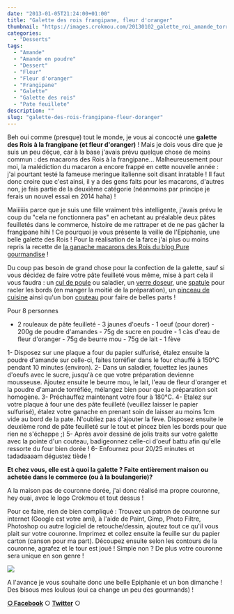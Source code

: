 ```yaml
---
date: "2013-01-05T21:24:00+01:00"
title: "Galette des rois frangipane, fleur d'oranger"
thumbnail: "https://images.crokmou.com/20130102_galette_roi_amande_torrefie_0044.jpg"
categories:
  - "Desserts"
tags:
  - "Amande"
  - "Amande en poudre"
  - "Dessert"
  - "Fleur"
  - "Fleur d'oranger"
  - "Frangipane"
  - "Galette"
  - "Galette des rois"
  - "Pate feuillete"
description: ""
slug: "galette-des-rois-frangipane-fleur-doranger"
---
```


Beh oui comme (presque) tout le monde, je vous ai concocté une **galette des Rois à la frangipane (et fleur d'oranger)** ! Mais je dois vous dire que je suis un peu déçue, car à la base j'avais prévu quelque chose de moins commun : des macarons des Rois à la frangipane... Malheureusement pour moi, la malédiction du macaron a encore frappé en cette nouvelle année : j'ai pourtant testé la fameuse meringue italienne soit disant inratable ! Il faut donc croire que c'est ainsi, il y a des gens faits pour les macarons, d'autres non, je fais partie de la deuxième catégorie (néanmoins par principe je ferais un nouvel essai en 2014 haha) !

Maiiiiiis parce que je suis une fille vraiment très intelligente, j'avais prévu le coup du "cela ne fonctionnera pas" en achetant au préalable deux pâtes feuilletés dans le commerce, histoire de me rattraper et de ne pas gâcher la frangipane hihi ! Ce pourquoi je vous présente la veille de l'Epiphanie, une belle galette des Rois ! Pour la réalisation de la farce j'ai plus ou moins repris la recette de [la ganache macarons des Rois du blog Pure gourmandise](http://www.puregourmandise.com/recettes/251.htm) !

Du coup pas besoin de grand chose pour la confection de la galette, sauf si vous décidez de faire votre pâte feuilleté vous même, mise à part cela il vous faudra : un [cul de poule](http://www.rueducommerce.fr/m/pl/malid:48515370) ou saladier, un [verre doseur](http://www.rueducommerce.fr/index/Verre%20doseur%20plastique), une [spatule](http://www.rueducommerce.fr/m/pl/malid:48515367) pour racler les bords (en manger la moitié de la préparation), un [pinceau de cuisine](http://www.rueducommerce.fr/index/pinceau%20de%20cuisine) ainsi qu'un bon [couteau](http://www.rueducommerce.fr/m/pl/malid:12468606) pour faire de belles parts !

Pour 8 personnes

- 2 rouleaux de pâte feuilleté - 3 jaunes d'oeufs - 1 oeuf (pour dorer) - 200g de poudre d'amandes - 75g de sucre en poudre - 1 càs d'eau de fleur d'oranger - 75g de beurre mou - 75g de lait - 1 fève

1- Disposez sur une plaque a four du papier sulfurisé, étalez ensuite la poudre d'amande sur celle-ci, faites torréfier dans le four chauffé à 150°C pendant 10 minutes (environ). 2- Dans un saladier, fouettez les jaunes d'oeufs avec le sucre, jusqu'à ce que votre préparation devienne mousseuse. Ajoutez ensuite le beurre mou, le lait, l'eau de fleur d'oranger et la poudre d'amande torréfiée, mélangez bien pour que la préparation soit homogène. 3- Préchauffez maintenant votre four à 180°C. 4- Etalez sur votre plaque à four une des pâte feuilleté (veuillez laisser le papier sulfurisé), étalez votre ganache en prenant soin de laisser au moins 1cm vide au bord de la pate. N'oubliez pas d'ajouter la fève. Disposez ensuite le deuxième rond de pâte feuilleté sur le tout et pincez bien les bords pour que rien ne s'échappe ;) 5- Après avoir dessiné de jolis traits sur votre galette avec la pointe d'un couteau, badigeonnez celle-ci d'oeuf battu afin qu'elle ressorte du four bien dorée ! 6- Enfournez pour 20/25 minutes et tadadaaaam dégustez tiède !

**Et chez vous, elle est à quoi la galette ? Faite entièrement maison ou achetée dans le commerce (ou à la boulangerie)?**

A la maison pas de couronne dorée, j'ai donc réalisé ma propre couronne, hey ouai, avec le logo Crokmou et tout dessus !

Pour ce faire, rien de bien compliqué : Trouvez un patron de couronne sur internet (Google est votre ami), à l'aide de Paint, Gimp, Photo Filtre, Photoshop ou autre logiciel de retouche/dessin, ajoutez tout ce qu'il vous plait sur votre couronne. Imprimez et collez ensuite la feuille sur du papier carton (canson pour ma part). Découpez ensuite selon les contours de la couronne, agrafez et le tour est joué ! Simple non ? De plus votre couronne sera unique en son genre !

[![](https://images.crokmou.com/20130102_galette_roi_amande_torrefie_0050-200x3001-200x300.jpg)](https://images.crokmou.com/20130102_galette_roi_amande_torrefie_0050-200x3001.jpg)

A l'avance je vous souhaite donc une belle Epiphanie et un bon dimanche ! Des bisous mes loulous (oui ca change un peu des gourmands) !

[**○<span style="font-size: xx-small; margin: 0px; outline: 0px; padding: 0px;"><span style="font-family: Arial, Helvetica, sans-serif; margin: 0px; outline: 0px; padding: 0px;"> </span></span>Facebook**](https://www.facebook.com/pages/CroKMou/148093255259077) ○ [**Twitter**](https://twitter.com/Crokmou) ○

 